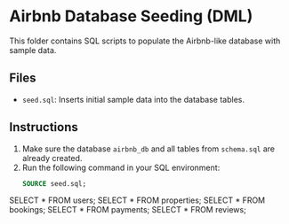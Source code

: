 # Airbnb Database Seeding (DML)

This folder contains SQL scripts to populate the Airbnb-like database with sample data.

## Files
- `seed.sql`: Inserts initial sample data into the database tables.

## Instructions
1. Make sure the database `airbnb_db` and all tables from `schema.sql` are already created.
2. Run the following command in your SQL environment:
   ```sql
   SOURCE seed.sql;
SELECT * FROM users;
SELECT * FROM properties;
SELECT * FROM bookings;
SELECT * FROM payments;
SELECT * FROM reviews;
